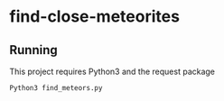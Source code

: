 # find-close-meteorites


## Running

This project requires Python3 and the request package

`Python3 find_meteors.py`
